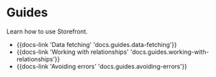 # Guides

Learn how to use Storefront.

- {{docs-link 'Data fetching' 'docs.guides.data-fetching'}}
- {{docs-link 'Working with relationships' 'docs.guides.working-with-relationships'}}
- {{docs-link 'Avoiding errors' 'docs.guides.avoiding-errors'}}
